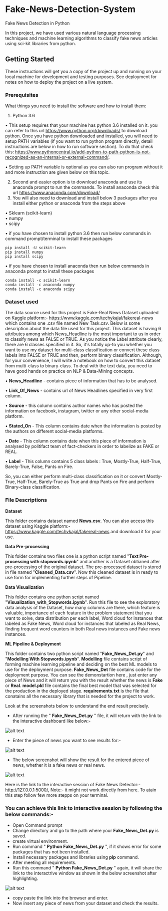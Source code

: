 # Fake-News-Detection-System
Fake News Detection in Python

In this project, we have used various natural language processing techniques and machine learning algorithms to classify fake news articles using sci-kit libraries from python.

## Getting Started
These instructions will get you a copy of the project up and running on your local machine for development and testing purposes. See deployment for notes on how to deploy the project on a live system.

### Prerequisites
What things you need to install the software and how to install them:

1. Python 3.6

  • This setup requires that your machine has python 3.6 installed on it. you can refer to this url https://www.python.org/downloads/ to download python. Once you have python downloaded and installed, you will need to setup PATH variables (if you want to run python program directly, detail instructions are below in how to run software section). To do that check this: https://www.pythoncentral.io/add-python-to-path-python-is-not-recognized-as-an-internal-or-external-command/.
  
  • Setting up PATH variable is optional as you can also run program without it and more instruction are given below on this topic.

2. Second and easier option is to download anaconda and use its anaconda prompt to run the commands. To install anaconda check this url https://www.anaconda.com/download/
3. You will also need to download and install below 3 packages after you install either python or anaconda from the steps above
  
  • Sklearn (scikit-learn)  
  • numpy  
  • scipy

• if you have chosen to install python 3.6 then run below commands in command prompt/terminal to install these packages

```
pip install -U scikit-learn
pip install numpy
pip install scipy
```

• if you have chosen to install anaconda then run below commands in anaconda prompt to install these packages

```
conda install -c scikit-learn
conda install -c anaconda numpy
conda install -c anaconda scipy
```

### Dataset used
The data source used for this project is Fake-Real News Dataset uploaded on Kaggle platform:- https://www.kaggle.com/techykajal/fakereal-news which contains one .csv file named New Task.csv. Below is some description about the data file used for this project.
This dataset is having 6 attributes among which News_Headline is the most important to us in order to classify news as FALSE or TRUE. As you notice the Label attribute clearly, there are 6 classes specified in it. So, it's totally up-to you whether you want to use my dataset for multi-class classification or convert these class labels into FALSE or TRUE and then, perform binary classification. Although, for your convenience, I will write a notebook on how to convert this dataset from multi-class to binary-class. To deal with the text data, you need to have good hands on practice on NLP & Data-Mining concepts.

  
  • **News_Headline** - contains piece of information that has to be analysed.  
  
  • **Link_Of_News** - contains url of News Headlines specified in very first column.
  
  • **Source** - this column contains author names who has posted the information on facebook, instagram, twitter or any other social-media platform.
  
  • **Stated_On** - This column contains date when the information is posted by the authors on different social-media platforms.
  
  • **Date** - This column contains date when this piece of information is analysed by politifact team of fact-checkers in order to labelize as FAKE or REAL.
  
  • **Label** - This column contains 5 class labels : True, Mostly-True, Half-True, Barely-True, False, Pants on Fire.
  
 So, you can either perform multi-class classification on it or convert Mostly-True, Half-True, Barely-True as True and drop Pants on Fire and perform Binary-class classification.
 
 
 ### File Descriptions
 
 **Dataset**
 
 This folder contains dataset named **News.csv**. You can also access this dataset using Kaggle platform:- https://www.kaggle.com/techykajal/fakereal-news and download it for your use.
 
 **Data Pre-processing**
 
 This folder contains two files one is a python script named "**Text Pre-processing with stopwords.ipynb**" and another is a Dataset obtianed after pre-processing of the original dataset. The pre-processed dataset is stored in file named "**Cleaned_Data.csv**". Now this cleaned dataset is in ready to use form for implementing further steps of Pipeline.
 
 **Data Visualization**
 
 This folder contains one python script named "**Visualization_with_Stopwords.ipynb**". Run this file to see the exploratory data analysis of the Dataset, how many columns are there, which feature is valuable, importance of each feature in the problem statement that you want to solve, data distribution per each label, Word cloud for instances that labeled as Fake News, Word cloud for instances that labeled as Real News, finding frequent word counters in both Real news instances and Fake news instances.
 
 **ML Pipeline & Deployment**
 
 This folder contains two python script named "**Fake_News_Det.py**" and "**Modelling With Stopwords.ipynb**". **Modelling** file contains script of forming machine learning pipeline and deciding on the best ML models to use for the deployment purpose. **Fake_News_Det** file contains code for the deployment purpose. You can see the demonstartion here , just enter any piece of News and it will return you with the result whether the news is **Fake** or **Real**.
 **model.pkl** file contains the final best model that was selected for the production in the deployed stage. **requirements.txt** is the file that conatains all the necessary library that is needed for the project to work.
 
 Look at the screenshots below to understand the end result precisely.
 - After running the " **Fake_News_Det.py** " file, it will return with the link to the interactive dashboard like below:-
 
 ![alt text](https://github.com/techykajal/Fake-News-Detection-System/blob/50d5f3f55da4d1aacffff84bb632beaf7cd03cc9/Fake_News_Detector.png)
 
 - Enter the piece of news you want to see results for:-
 
 ![alt text](https://github.com/techykajal/Fake-News-Detection-System/blob/50d5f3f55da4d1aacffff84bb632beaf7cd03cc9/Fake_News_Detector_with_News.png)
 
 - The below screenshot will show the result for the entered piece of news, whether it is a fake news or real news.
 
 ![alt text](https://github.com/techykajal/Fake-News-Detection-System/blob/50d5f3f55da4d1aacffff84bb632beaf7cd03cc9/Fake_News_Detector_Result.png)
 
 
 
 Here is the link to the interactive session of Fake News Detector:- http://127.0.0.1:5000/, Note:- it might not work directly from here. To atain this step follow few more stepps on your terminal.
 
 ### You can achieve this link to interactive session by following the below commands:-
 - Open Command prompt
 - Change directory and go to the path where your **Fake_News_Det.py** is saved.
 - create virtual environment.
 - Run command " **Python Fake_News_Det.py** ", if it shows error for some packages that has not been installed.
 - Install necessary packages and libraries using **pip** command.
 - After meeting all requirements.
 - Run this command " **Python Fake_News_Det.py** " again, it will share the link to the interactrive window as shown in the below screenshot after highlighting.

![alt text](https://github.com/techykajal/Fake-News-Detection-System/blob/50d5f3f55da4d1aacffff84bb632beaf7cd03cc9/Interactive_Detector_URL.png)

 - copy paste the link into the browser and enter.
 - Now insert any piece of news from your dataset and check the results.
 
 
 
